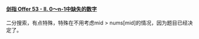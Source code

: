 #### [剑指 Offer 53 - II. 0～n-1中缺失的数字](https://leetcode.cn/problems/que-shi-de-shu-zi-lcof/)

二分搜索，有点特殊，特殊在不用考虑mid > nums[mid]的情况，因为题目已经决定了。
